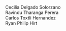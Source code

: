 Cecilia Delgado Solorzano <br>
Ravindu Tharanga Perera  <br>
Carlos Toxtli Hernandez <br>
Ryan Philip Hirt <br>
